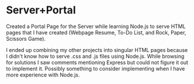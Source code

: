 # Server+Portal
Created a Portal Page for the Server while learning Node.js to serve HTML pages that I have created (Webpage Resume, To-Do List, and Rock, Paper, Scissors Game). 

I ended up combining my other projects into singular HTML pages because I didn't know how to serve .css and .js files using Node.js. While browsing for solutions I saw comments mentioning Express but could not figure it out to implement it. Possibly something to consider implementing when I have more experience with Node.js.